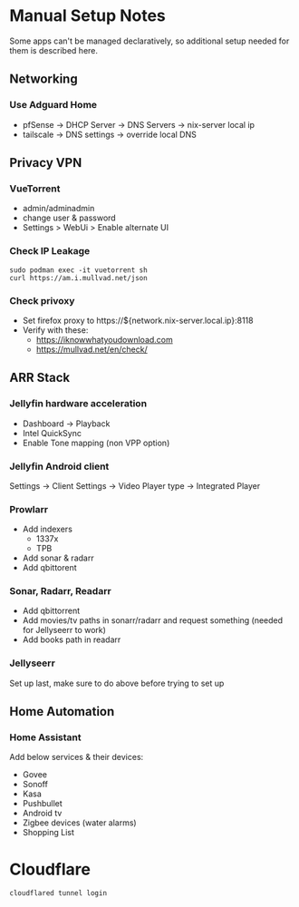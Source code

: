 # Manual Setup Notes

Some apps can't be managed declaratively, so additional setup needed for them is described here.

## Networking

### Use Adguard Home

- pfSense -> DHCP Server -> DNS Servers -> nix-server local ip
- tailscale -> DNS settings -> override local DNS

## Privacy VPN

### VueTorrent

- admin/adminadmin
- change user & password
- Settings > WebUi > Enable alternate UI

### Check IP Leakage

```console
sudo podman exec -it vuetorrent sh
curl https://am.i.mullvad.net/json
```

### Check privoxy

- Set firefox proxy to https://${network.nix-server.local.ip}:8118
- Verify with these:
  - https://iknowwhatyoudownload.com
  - https://mullvad.net/en/check/

## ARR Stack

### Jellyfin hardware acceleration

- Dashboard -> Playback
- Intel QuickSync
- Enable Tone mapping (non VPP option)

### Jellyfin Android client

Settings -> Client Settings -> Video Player type -> Integrated Player

### Prowlarr

- Add indexers
  - 1337x
  - TPB
- Add sonar & radarr
- Add qbittorent

### Sonar, Radarr, Readarr

- Add qbittorrent
- Add movies/tv paths in sonarr/radarr and request something (needed for Jellyseerr to work)
- Add books path in readarr

### Jellyseerr

Set up last, make sure to do above before trying to set up

## Home Automation

### Home Assistant

Add below services & their devices:

- Govee
- Sonoff
- Kasa
- Pushbullet
- Android tv
- Zigbee devices (water alarms)
- Shopping List

# Cloudflare

```console
cloudflared tunnel login
```
